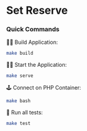 # Set Reserve


### Quick Commands

👨‍💻 Build Application:
```bash
make build
```

👨‍💻 Start the Application:
```bash
make serve
```

🕹️ Connect on PHP Container:
```bash
make bash
```

🧪 Run all tests:
```bash
make test
```
